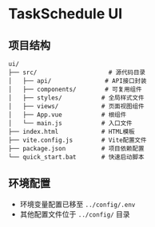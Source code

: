 # TaskSchedule UI

## 项目结构
```
ui/
├── src/                    # 源代码目录
│   ├── api/               # API接口封装
│   ├── components/        # 可复用组件
│   ├── styles/           # 全局样式文件
│   ├── views/            # 页面视图组件
│   ├── App.vue           # 根组件
│   └── main.js           # 入口文件
├── index.html            # HTML模板
├── vite.config.js        # Vite配置文件
├── package.json          # 项目依赖配置
└── quick_start.bat       # 快速启动脚本
```

## 环境配置
- 环境变量配置已移至 `../config/.env`
- 其他配置文件位于 `../config/` 目录 